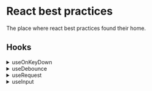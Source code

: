 # React best practices
The place where react best practices found their home.

## Hooks
 

<details>
<summary>useOnKeyDown</summary>
 
```js
  const useOnKeyDown = () => {
    const [state, setState] = useState({ key: "" });

    const onKeyDown = ({ key }) => {
      setState({ key });
    };

    useEffect(() => {
      document.addEventListener("keydown", onKeyDown);

      return () => {
        document.removeEventListener("keydown", onKeyDown);
      };
    }, []);

    return state;
};
```
</details>

<details>
<summary>useDebounce</summary>
 
```js
const useDebounce = (callback, delay) => {
  const timer = useRef();

  const debouncedCallback = useCallback(
    (...args) => {
      // Eng: We clear previous timeout and set new if callback or delay changed.
      // Ru: Мы очищаем предыдущий timeout и сеттим новый, если callback или delay поменялись.
      if (timer.current) {
        clearTimeout(timer.current);
      }

      timer.current = setTimeout(() => {
        callback(...args);
      }, delay);
    },
    [callback, delay]
  );

  return debouncedCallback;
};
```
</details>

<details>
<summary>useRequest</summary>
 
```js
const useRequest = (request) => {
    const [data, setData] = useState(null);
    const [loading, setLoading] = useState(false);
    const [error, setError] = useState("");

    useEffect(() => {
      setLoading(true);
      setTimeout(() => {
        request()
          .then((response) => setData(response.data))
          .catch((error) => setError(error))
          .finally(() => setLoading(false));
      }, 1000);
    }, []);

    return [data, loading, error];
};
```
</details>

<details>
<summary>useInput</summary>
 
```js
  const useInput = (initialValue) => {
    const [value, setValue] = useState(initialValue);

    const onChange = (e) => {
      setValue(e.target.value);
    };

    return {
      value,
      onChange
    };
  };
```
</details>
